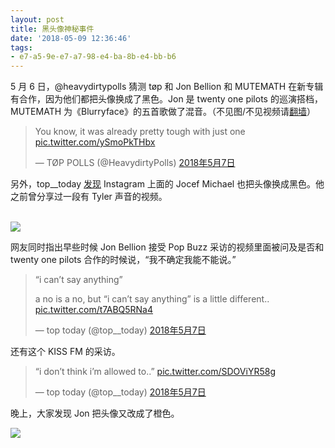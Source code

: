 ```yaml
---
layout: post
title: 黑头像神秘事件
date: '2018-05-09 12:36:46'
tags:
- e7-a5-9e-e7-a7-98-e4-ba-8b-e4-bb-b6
---
```



5 月 6 日，@heavydirtypolls 猜测 tøp 和 Jon Bellion 和 MUTEMATH 在新专辑有合作，因为他们都把头像换成了黑色。Jon 是 twenty one pilots 的巡演搭档，MUTEMATH 为《Blurryface》的五首歌做了混音。（不见图/不见视频请[翻墙](https://www.dun4real.org/how-to-vpn/)）

> You know, it was already pretty tough with just one [pic.twitter.com/ySmoPkTHbx](https://t.co/ySmoPkTHbx)
> 
> — TØP POLLS (@HeavydirtyPolls) [2018年5月7日](https://twitter.com/HeavydirtyPolls/status/993576689195241472?ref_src=twsrc%5Etfw)

<script async="" charset="utf-8" src="https://platform.twitter.com/widgets.js"></script>

另外，top__today [发现](https://twitter.com/top__today/status/993687994291933184?s=21) Instagram 上面的 Jocef Michael 也把头像换成黑色。他之前曾分享过一段有 Tyler 声音的视频。

[  
![](https://res.cloudinary.com/du5vcylqh/image/upload/v1552481073/metapilots.cn/005XLGhyly1fr3y22z6nxj30fy08g0th.jpg)](https://res.cloudinary.com/du5vcylqh/image/upload/v1552481073/metapilots.cn/005XLGhyly1fr3y22z6nxj30fy08g0th.jpg)

网友同时指出早些时候 Jon Bellion 接受 Pop Buzz 采访的视频里面被问及是否和 twenty one pilots 合作的时候说，“我不确定我能不能说。”

> “i can’t say anything”
> 
> a no is a no, but “i can’t say anything” is a little different.. [pic.twitter.com/t7ABQ5RNa4](https://t.co/t7ABQ5RNa4)
> 
> — top today (@top__today) [2018年5月7日](https://twitter.com/top__today/status/993616734916669441?ref_src=twsrc%5Etfw)

<script async="" charset="utf-8" src="https://platform.twitter.com/widgets.js"></script>

还有这个 KISS FM 的采访。

> “i don’t think i’m allowed to..” [pic.twitter.com/SDOViYR58g](https://t.co/SDOViYR58g)
> 
> — top today (@top__today) [2018年5月7日](https://twitter.com/top__today/status/993617294239715328?ref_src=twsrc%5Etfw)

<script async="" charset="utf-8" src="https://platform.twitter.com/widgets.js"></script>

晚上，大家发现 Jon 把头像又改成了橙色。

![](https://res.cloudinary.com/du5vcylqh/image/upload/v1552481253/metapilots.cn/DcoLu0pXUAA8XEM.jpg)


